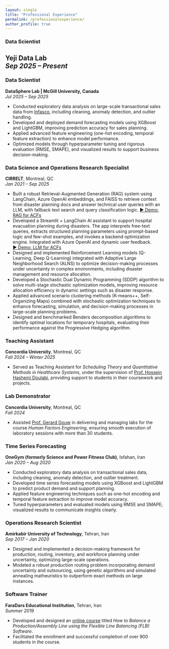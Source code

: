 ```yaml
---
layout: single
title: "Professional Experience"
permalink: /professionalexperience/
author_profile: true
---
```


### Data Scientist  
**Yeji Data Lab**  
*Sep 2025 – Present*  
-  

### Data Scientist  
**DataSphere Lab | McGill University, Canada**  
*Jul 2025 – Sep 2025*  
- Conducted exploratory data analysis on large-scale transactional sales data from [Infasco](https://infasco.com/en/), including cleaning, anomaly detection, and outlier handling.  
- Developed and deployed demand forecasting models using XGBoost and LightGBM, improving prediction accuracy for sales planning.  
- Applied advanced feature engineering (one-hot encoding, temporal feature extraction) to enhance model performance.  
- Optimized models through hyperparameter tuning and rigorous evaluation (RMSE, SMAPE), and visualized results to support business decision-making.  

### Data Science and Operations Research Specialist  
**CIRRELT**, Montreal, QC  
*Jan 2021 – Sep 2025*  
- Built a robust Retrieval-Augmented Generation (RAG) system using LangChain, Azure OpenAI embeddings, and FAISS to retrieve context from disaster planning docs and answer technical user queries with an LLM, with fallback text search and query classification logic.
  [▶️ Demo: RAG for ACFs](https://drive.google.com/file/d/1Cjd3syc1J9SaAxIJAySAnkFLeHKD4u0l/view?usp=sharing)
- Developed a Streamlit + LangChain AI assistant to support hospital evacuation planning during disasters. The app interprets free-text queries, extracts structured planning parameters using prompt-based logic and few-shot examples, and invokes a backend optimization engine. Integrated with Azure OpenAI and dynamic user feedback.  
  [▶️ Demo: LLM for ACFs](https://drive.google.com/file/d/1I1Hlg1Rme-twQYp5AfTtrviWK2hv8EQf/view?usp=sharing)
- Designed and implemented Reinforcement Learning models (Q-Learning, Deep Q-Learning) integrated with Adaptive Large Neighborhood Search (ALNS) to optimize decision-making processes under uncertainty in complex environments, including disaster management and resource allocation.  
- Developed a Stochastic Dual Dynamic Programming (SDDP) algorithm to solve multi-stage stochastic optimization models, improving resource allocation efficiency in dynamic settings such as disaster response.  
- Applied advanced scenario clustering methods (K-means++, Self-Organizing Maps) combined with stochastic optimization techniques to enhance forecasting, simulation, and decision-making processes in large-scale planning problems.  
- Designed and benchmarked Benders decomposition algorithms to identify optimal locations for temporary hospitals, evaluating their performance against the Progressive Hedging algorithm.

<!--
### Data Science Intern (Time Series Forecasting)  
**OneGym (formerly Science and Power Fitness Club)**, Isfahan, Iran  
*Jan 2020 – Aug 2020*  
- Conducted comprehensive exploratory data analysis (EDA) on transactional sales data, identifying trends, anomalies, and outliers to inform predictive modeling.  
- Developed and validated demand forecasting models using machine learning techniques (e.g., XGBoost, LightGBM) to predict sales quantities, optimizing inventory management.  
- Applied feature engineering, including one-hot encoding and temporal feature extraction, to enhance model accuracy, and utilized hyperparameter tuning and statistical evaluation metrics (RMSE, SMAPE).
-->

### Teaching Assistant  
**Concordia University**, Montreal, QC  
*Fall 2024 – Winter 2025*  
- Served as Teaching Assistant for *Scheduling Theory* and *Quantitative Methods in Healthcare Systems*, under the supervision of [Prof. Hossein Hashemi Doulabi](https://www.concordia.ca/faculty/hossein-hashemidoulabi.html), providing support to students in their coursework and projects.

### Lab Demonstrator  
**Concordia University**, Montreal, QC  
*Fall 2024*  
- Assisted [Prof. Gerard Gouw](https://www.concordia.ca/faculty/gerard-gouw.html) in delivering and managing labs for the course *Human Factors Engineering*, ensuring smooth execution of laboratory sessions with more than 30 students.

### Time Series Forecasting  
**OneGym (formerly Science and Power Fitness Club)**, Isfahan, Iran  
*Jan 2020 – Aug 2020*  
- Conducted exploratory data analysis on transactional sales data, including cleaning, anomaly detection, and outlier treatment.  
- Developed time series forecasting models using XGBoost and LightGBM to predict product demand and support planning.  
- Applied feature engineering techniques such as one-hot encoding and temporal feature extraction to improve model accuracy.  
- Tuned hyperparameters and evaluated models using RMSE and SMAPE; visualized results to communicate insights clearly.

### Operations Research Scientist  
**Amirkabir University of Technology**, Tehran, Iran  
*Sep 2017 – Jan 2020*  
- Designed and implemented a decision-making framework for production, routing, inventory, and workforce planning under uncertainty, optimizing large-scale operations.  
- Modeled a robust production routing problem incorporating demand uncertainty and outsourcing, using genetic algorithms and simulated annealing matheuristics to outperform exact methods on large instances.

### Software Trainer  
**FaraDars Educational Institution**, Tehran, Iran  
*Summer 2019*  
- Developed and designed an [online course](https://faradars.org/courses/fvor9802-balancing-in-production-and-assembly-line-using-flexible-line-balancing) titled *How to Balance a Production/Assembly Line using the Flexible Line Balancing (FLB) Software*.  
- Facilitated the enrollment and successful completion of over 900 students in the course.
